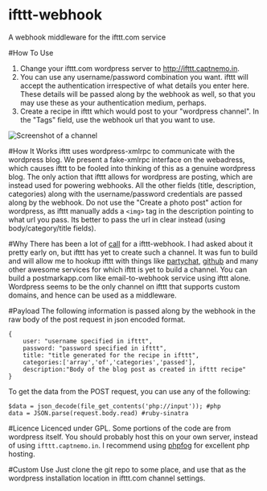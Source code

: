 ifttt-webhook
=============

A webhook middleware for the ifttt.com service

#How To Use
1. Change your ifttt.com wordpress server to <http://ifttt.captnemo.in>.
2. You can use any username/password combination you want. ifttt will accept the authentication irrespective of what details you enter here. These details will be passed along by the webhook as well, so that you may use these as your authentication medium, perhaps.
3. Create a recipe in ifttt which would post to your "wordpress channel". In the "Tags" field, use the webhook url that you want to use.

![Screenshot of a channel](http://i.imgur.com/5FaU1.png "Sample Channel for use as a webhook")

#How It Works
ifttt uses wordpress-xmlrpc to communicate with the wordpress blog. We present a fake-xmlrpc interface on the webadress, which causes ifttt to be fooled into thinking of this as a genuine wordpress blog. The only action that ifttt allows for wordpress are posting, which are instead used for powering webhooks. All the other fields (title, description, categories) along with the username/password credentials are passed along by the webhook. Do not use the "Create a photo post" action for wordpress, as ifttt manually adds a `<img>` tag in the description pointing to what url you pass. Its better to pass the url in clear instead (using body/category/title fields).

#Why
There has been a lot of [call](http://blog.jazzychad.net/2012/08/05/ifttt-needs-webhooks-stat.html) for a ifttt-webhook. I had asked about it pretty early on, but ifttt has yet to create such a channel. It was fun to build and will allow me to hookup ifttt with things like [partychat][pc], [github](gh) and many other awesome services for which ifttt is yet to build a channel. You can build a postmarkapp.com like email-to-webhook service using ifttt alone. Wordpress seems to be the only channel on ifttt that supports custom domains, and hence can be used as a middleware.

#Payload
The following information is passed along by the webhook in the raw body of the post request in json encoded format.

    {
    	user: "username specified in ifttt",
    	password: "password specified in ifttt",
    	title: "title generated for the recipe in ifttt",
    	categories:['array','of','categories','passed'],
    	description:"Body of the blog post as created in ifttt recipe"
    }

To get the data from the POST request, you can use any of the following:

    $data = json_decode(file_get_contents('php://input')); #php
    data = JSON.parse(request.body.read) #ruby-sinatra

#Licence
Licenced under GPL. Some portions of the code are from wordpress itself. You should probably host this on your own server, instead of using `ifttt.captnemo.in`. I recommend using [phpfog](https://phpfog.com/?a_aid=64682331 "My Affiliate Link") for excellent php hosting.

#Custom Use
Just clone the git repo to some place, and use that as the wordpress installation location in ifttt.com channel settings.

[pc]: http://partychat-hooks.appspot.com/ "Partychat Hooks"
[gh]: https://help.github.com/articles/post-receive-hooks/ "Github Post receive hooks"
